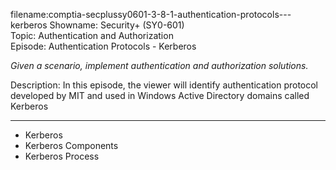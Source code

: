 filename:comptia-secplussy0601-3-8-1-authentication-protocols---kerberos
Showname: Security+ \(SY0-601\)  
Topic: Authentication and Authorization  
Episode: Authentication Protocols - Kerberos

*Given a scenario, implement authentication and authorization solutions.*  

Description: In this episode, the viewer will identify authentication protocol developed by MIT and used in Windows Active Directory domains called Kerberos


----------

* Kerberos
* Kerberos Components
* Kerberos Process